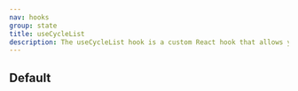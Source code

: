 ```yaml
---
nav: hooks
group: state
title: useCycleList
description: The useCycleList hook is a custom React hook that allows you to cycle through a list of items. It maintains the state of the currently selected item and provides functions to navigate to the next or previous item in the list.
---
```


## Default

<code src="./demos/index.tsx" nopadding></code>

